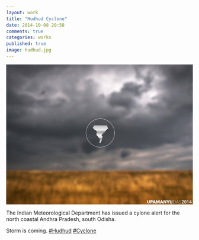 ```yaml
---
layout: work
title: "Hudhud Cyclone"
date: 2014-10-08 20:58
comments: true
categories: works
published: true
image: hudhud.jpg
---
```

<img src="/images/works/hudhud.jpg" align="middle"/>

The Indian Meteorological Department has issued a cylone alert for the north coastal Andhra Pradesh, south Odisha.

Storm is coming. [#Hudhud](https://www.facebook.com/hashtag/hudhud) [#Cyclone](https://www.facebook.com/hashtag/cyclone)